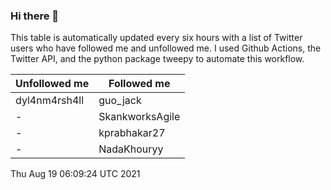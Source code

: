### Hi there 👋

This table is automatically updated every six hours with a list of Twitter users who have followed me and unfollowed me. I used Github Actions, the Twitter API, and the python package tweepy to automate this workflow.

| Unfollowed me |  Followed me |
| --- | --- |
|dyl4nm4rsh4ll|guo_jack|
|-|SkankworksAgile|
|-|kprabhakar27|
|-|NadaKhouryy|
Thu Aug 19 06:09:24 UTC 2021
